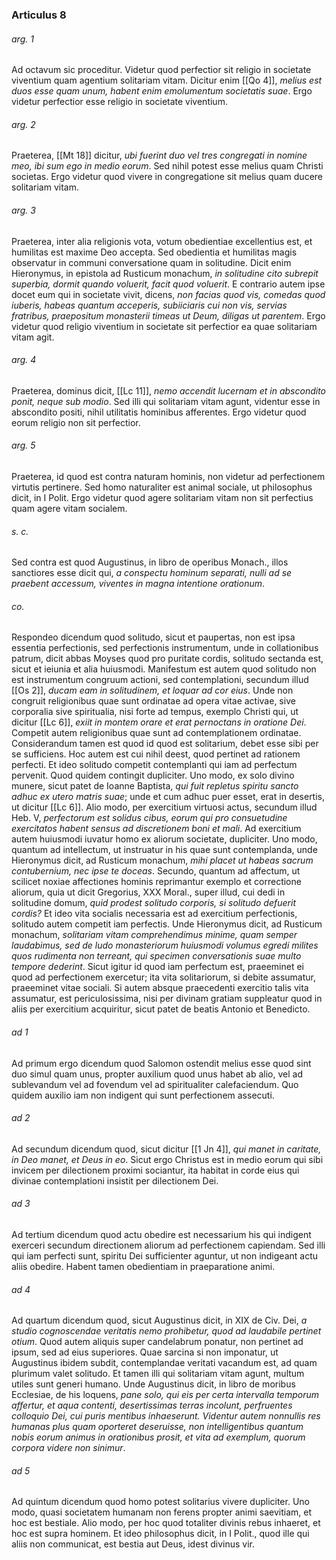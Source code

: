 ### Articulus 8

###### arg. 1
Ad octavum sic proceditur. Videtur quod perfectior sit religio in societate viventium quam agentium solitariam vitam. Dicitur enim [[Qo 4]], *melius est duos esse quam unum, habent enim emolumentum societatis suae*. Ergo videtur perfectior esse religio in societate viventium.

###### arg. 2
Praeterea, [[Mt 18]] dicitur, *ubi fuerint duo vel tres congregati in nomine meo, ibi sum ego in medio eorum*. Sed nihil potest esse melius quam Christi societas. Ergo videtur quod vivere in congregatione sit melius quam ducere solitariam vitam.

###### arg. 3
Praeterea, inter alia religionis vota, votum obedientiae excellentius est, et humilitas est maxime Deo accepta. Sed obedientia et humilitas magis observatur in communi conversatione quam in solitudine. Dicit enim Hieronymus, in epistola ad Rusticum monachum, *in solitudine cito subrepit superbia, dormit quando voluerit, facit quod voluerit*. E contrario autem ipse docet eum qui in societate vivit, dicens, *non facias quod vis, comedas quod iuberis, habeas quantum acceperis, subiiciaris cui non vis, servias fratribus, praepositum monasterii timeas ut Deum, diligas ut parentem*. Ergo videtur quod religio viventium in societate sit perfectior ea quae solitariam vitam agit.

###### arg. 4
Praeterea, dominus dicit, [[Lc 11]], *nemo accendit lucernam et in abscondito ponit, neque sub modio*. Sed illi qui solitariam vitam agunt, videntur esse in abscondito positi, nihil utilitatis hominibus afferentes. Ergo videtur quod eorum religio non sit perfectior.

###### arg. 5
Praeterea, id quod est contra naturam hominis, non videtur ad perfectionem virtutis pertinere. Sed homo naturaliter est animal sociale, ut philosophus dicit, in I Polit. Ergo videtur quod agere solitariam vitam non sit perfectius quam agere vitam socialem.

###### s. c.
Sed contra est quod Augustinus, in libro de operibus Monach., illos sanctiores esse dicit qui, *a conspectu hominum separati, nulli ad se praebent accessum, viventes in magna intentione orationum*.

###### co.
Respondeo dicendum quod solitudo, sicut et paupertas, non est ipsa essentia perfectionis, sed perfectionis instrumentum, unde in collationibus patrum, dicit abbas Moyses quod pro puritate cordis, solitudo sectanda est, sicut et ieiunia et alia huiusmodi. Manifestum est autem quod solitudo non est instrumentum congruum actioni, sed contemplationi, secundum illud [[Os 2]], *ducam eam in solitudinem, et loquar ad cor eius*. Unde non congruit religionibus quae sunt ordinatae ad opera vitae activae, sive corporalia sive spiritualia, nisi forte ad tempus, exemplo Christi qui, ut dicitur [[Lc 6]], *exiit in montem orare et erat pernoctans in oratione Dei*. Competit autem religionibus quae sunt ad contemplationem ordinatae. Considerandum tamen est quod id quod est solitarium, debet esse sibi per se sufficiens. Hoc autem est cui nihil deest, quod pertinet ad rationem perfecti. Et ideo solitudo competit contemplanti qui iam ad perfectum pervenit. Quod quidem contingit dupliciter. Uno modo, ex solo divino munere, sicut patet de Ioanne Baptista, *qui fuit repletus spiritu sancto adhuc ex utero matris suae*; unde et cum adhuc puer esset, erat in desertis, ut dicitur [[Lc 6]]. Alio modo, per exercitium virtuosi actus, secundum illud Heb. V, *perfectorum est solidus cibus, eorum qui pro consuetudine exercitatos habent sensus ad discretionem boni et mali*. Ad exercitium autem huiusmodi iuvatur homo ex aliorum societate, dupliciter. Uno modo, quantum ad intellectum, ut instruatur in his quae sunt contemplanda, unde Hieronymus dicit, ad Rusticum monachum, *mihi placet ut habeas sacrum contubernium, nec ipse te doceas*. Secundo, quantum ad affectum, ut scilicet noxiae affectiones hominis reprimantur exemplo et correctione aliorum, quia ut dicit Gregorius, XXX Moral., super illud, cui dedi in solitudine domum, *quid prodest solitudo corporis, si solitudo defuerit cordis?* Et ideo vita socialis necessaria est ad exercitium perfectionis, solitudo autem competit iam perfectis. Unde Hieronymus dicit, ad Rusticum monachum, *solitariam vitam comprehendimus minime, quam semper laudabimus, sed de ludo monasteriorum huiusmodi volumus egredi milites quos rudimenta non terreant, qui specimen conversationis suae multo tempore dederint*. Sicut igitur id quod iam perfectum est, praeeminet ei quod ad perfectionem exercetur; ita vita solitariorum, si debite assumatur, praeeminet vitae sociali. Si autem absque praecedenti exercitio talis vita assumatur, est periculosissima, nisi per divinam gratiam suppleatur quod in aliis per exercitium acquiritur, sicut patet de beatis Antonio et Benedicto.

###### ad 1
Ad primum ergo dicendum quod Salomon ostendit melius esse quod sint duo simul quam unus, propter auxilium quod unus habet ab alio, vel ad sublevandum vel ad fovendum vel ad spiritualiter calefaciendum. Quo quidem auxilio iam non indigent qui sunt perfectionem assecuti.

###### ad 2
Ad secundum dicendum quod, sicut dicitur [[1 Jn 4]], *qui manet in caritate, in Deo manet, et Deus in eo*. Sicut ergo Christus est in medio eorum qui sibi invicem per dilectionem proximi sociantur, ita habitat in corde eius qui divinae contemplationi insistit per dilectionem Dei.

###### ad 3
Ad tertium dicendum quod actu obedire est necessarium his qui indigent exerceri secundum directionem aliorum ad perfectionem capiendam. Sed illi qui iam perfecti sunt, spiritu Dei sufficienter aguntur, ut non indigeant actu aliis obedire. Habent tamen obedientiam in praeparatione animi.

###### ad 4
Ad quartum dicendum quod, sicut Augustinus dicit, in XIX de Civ. Dei, *a studio cognoscendae veritatis nemo prohibetur, quod ad laudabile pertinet otium*. Quod autem aliquis super candelabrum ponatur, non pertinet ad ipsum, sed ad eius superiores. Quae sarcina si non imponatur, ut Augustinus ibidem subdit, contemplandae veritati vacandum est, ad quam plurimum valet solitudo. Et tamen illi qui solitariam vitam agunt, multum utiles sunt generi humano. Unde Augustinus dicit, in libro de moribus Ecclesiae, de his loquens, *pane solo, qui eis per certa intervalla temporum affertur, et aqua contenti, desertissimas terras incolunt, perfruentes colloquio Dei, cui puris mentibus inhaeserunt. Videntur autem nonnullis res humanas plus quam oporteret deseruisse, non intelligentibus quantum nobis eorum animus in orationibus prosit, et vita ad exemplum, quorum corpora videre non sinimur*.

###### ad 5
Ad quintum dicendum quod homo potest solitarius vivere dupliciter. Uno modo, quasi societatem humanam non ferens propter animi saevitiam, et hoc est bestiale. Alio modo, per hoc quod totaliter divinis rebus inhaeret, et hoc est supra hominem. Et ideo philosophus dicit, in I Polit., quod ille qui aliis non communicat, est bestia aut Deus, idest divinus vir.

